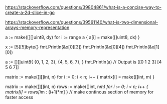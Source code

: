 https://stackoverflow.com/questions/39804861/what-is-a-concise-way-to-create-a-2d-slice-in-go


https://stackoverflow.com/questions/39561140/what-is-two-dimensional-arrays-memory-representation

a := make([][]uint8, dy)
for i := range a {
    a[i] = make([]uint8, dx)
}


x := [5][5]byte{}
fmt.Println(&x[0][3])
fmt.Println(&x[0][4])
fmt.Println(&x[1][0])

a := [][]uint8{
    {0, 1, 2, 3},
    {4, 5, 6, 7},
}
fmt.Println(a) // Output is [[0 1 2 3] [4 5 6 7]]


matrix := make([][]int, n)
for i := 0; i < n; i++ {
    matrix[i] = make([]int, m)
}


matrix := make([][]int, n)
rows := make([]int, n*m)
for i := 0; i < n; i++ {
    matrix[i] = rows[i*m : (i+1)*m]
}
// make continous section of memory for faster access
